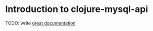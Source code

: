 # Introduction to clojure-mysql-api

TODO: write [great documentation](http://jacobian.org/writing/what-to-write/)
